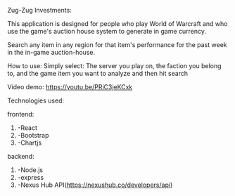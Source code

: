 Zug-Zug Investments:

This application is designed for people who play World of Warcraft and who use the game's auction house system to generate in game currency.

Search any item in any region for that item's performance for the past week in the in-game auction-house.

How to use: Simply select: The server you play on, the faction you belong to, and the game item you want to analyze and then hit search


Video demo: https://youtu.be/PRiC3jeKCxk

Technologies used:

frontend:
1. -React
2. -Bootstrap
3. -Chartjs

backend:
1. -Node.js
2. -express
3. -Nexus Hub API(https://nexushub.co/developers/api)
